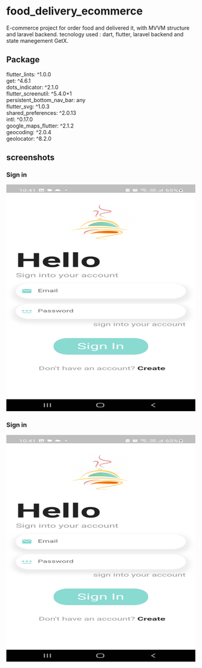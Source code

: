 # food_delivery_ecommerce

E-commerce project for order food and delivered it, with MVVM structure and laravel backend. tecnology used : dart, flutter, laravel backend and state manegement GetX.

## Package

flutter_lints: ^1.0.0 <br>
get: ^4.6.1<br>
dots_indicator: ^2.1.0<br>
flutter_screenutil: ^5.4.0+1<br>
persistent_bottom_nav_bar: any<br>
flutter_svg: ^1.0.3<br>
shared_preferences: ^2.0.13<br>
intl: ^0.17.0<br>
google_maps_flutter: ^2.1.2<br>
geocoding: ^2.0.4<br>
geolocator: ^8.2.0<br>

## screenshots
### Sign in
<img src="https://github.com/AbdoFaragAbdo/Food-Delivery-Flutter/blob/master/1.jpg" width="500" height="600" ><img>
### Sign in
<img src="https://github.com/AbdoFaragAbdo/Food-Delivery-Flutter/blob/master/1.jpg" width="500" height="600" ><img>



